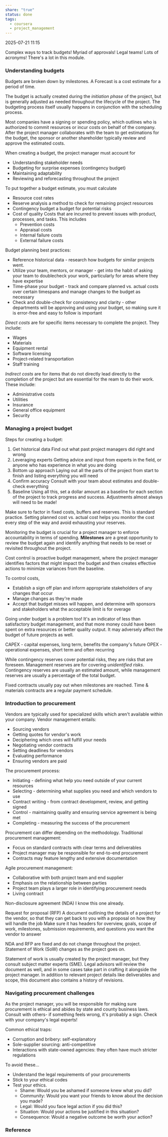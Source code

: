 ```yaml
---
share: "true"
status: done
tags:
  - coursera
  - project_management
---
```

2025-07-21 11:15

Complex ways to track budgets! Myriad of approvals! Legal teams! Lots of acronyms! There's a lot in this module.

### Understanding budgets

Budgets are broken down by milestones. A Forecast is a cost estimate for a period of time.

The budget is actually created during the *initiation phase* of the project, but is generally adjusted as needed throughout the lifecycle of the project. The budgeting process itself usually happens in conjunction with the scheduling process.

Most companies have a signing or spending policy, which outlines who is authorized to commit resources or incur costs on behalf of the company. After the project manager collaborates with the team to get estimations for the budget, the sponsor or another shareholder typically review and approve the estimated costs.

When creating a budget, the project manager must account for
- Understanding stakeholder needs
- Budgeting for surprise expenses (contingency budget)
- Maintaining adaptability
- Reviewing and reforecasting throughout the project

To put together a budget estimate, you must calculate
- Resource cost rates
- Reserve analysis
	a method to check for remaining project resources
- Contingency budget
	a budget for potential risks
- Cost of quality
	Costs that are incurred to prevent issues with product, processes, and tasks. This includes
	- Prevention costs
	- Appraisal costs
	- Internal failure costs
	- External failure costs

Budget planning best practices:
- Reference historical data - research how budgets for similar projects went.
- Utilize your team, mentors, or manager - get into the habit of asking your team to doublecheck your work, particularly for areas where they have expertise
- Time-phase your budget - track and compare planned vs. actual costs over certain timespans and manage changes to the budget as necessary
- Check and double-check for consistency and clarity - other departments will be approving and using your budget, so making sure it is error-free and easy to follow is important

*Direct costs* are for specific items necessary to complete the project. They include:
- Wages
- Materials
- Equipment rental
- Software licensing
- Project-related transportation
- Staff training

*Indirect costs* are for items that do not directly lead directly to the completion of the project but are essential for the ream to do their work. These include:
 - Administrative costs
 - Utilities
 - Insurance
 - General office equipment
 - Security

### Managing a project budget

Steps for creating a budget:
1. Get historical data
	Find out what past project managers did right and wrong
2. Leveraging experts
	Getting advice and input from experts in the field, or anyone who has experience in what you are doing
3. Bottom up approach
	Laying out all the parts of the project from start to finish and listing everything you will need
4. Confirm accuracy
	Consult with your team about estimates and double-check everything
5. Baseline
	Using all this, set a dollar amount as a baseline for each section of the project to track progress and success. Adjustments almost always will need to be made!

Make sure to factor in fixed costs, buffers and reserves. This is standard practice. Setting planned cost vs. actual cost helps you monitor the cost every step of the way and avoid exhausting your reserves.

Monitoring the budget is crucial for a project manager to enforce accountability in terms of spending. **Milestones** are a great opportunity to review the budget again and identify anything that needs to be reset or revisited throughout the project.

Cost control is proactive budget management, where the project manager identifies factors that might impact the budget and then creates effective actions to minimize variances from the baseline.

To control costs,
- Establish a sign off plan and inform appropriate stakeholders of any changes that occur
- Manage changes as they're made
- Accept that budget misses will happen, and determine with sponsors and stakeholders what the acceptable limit is for overage

Going under budget is a problem too! It's an indicator of less than satisfactory budget management, and that more money could have been spent on extra resources or better quality output. It may adversely affect the budget of future projects as well.

CAPEX - capital expenses, long term, benefits the company's future
OPEX - operational expenses, short term and often recurring

While contingency reserves cover potential risks, they are risks that are foreseen. Management reserves are for covering *unidentified risks*.
Contingency reserves are usually an estimated amount, while management reserves are usually a percentage of the total budget.

Fixed contracts usually pay out when milestones are reached. Time & materials contracts are a regular payment schedule.

### Introduction to procurement

Vendors are typically used for specialized skills which aren't available within your company. Vendor management entails:
- Sourcing vendors
- Getting quotes for vendor's work
- Deciphering which ones will fulfill your needs
- Negotiating vendor contracts
- Setting deadlines for vendors
- Evaluating performance
- Ensuring vendors are paid

The procurement process:
- Initiating - defining what help you need outside of your current resources
- Selecting - determining what supplies you need and which vendors to use
- Contract writing - from contract development, review, and getting signed
- Control - maintaining quality and ensuring service agreement is being met
- Completing - measuring the success of the procurement

Procurement can differ depending on the methodology.
Traditional procurement management:
- Focus on standard contracts with clear terms and deliverables
- Project manager may be responsible for end-to-end procurement
- Contracts may feature lengthy and extensive documentation

Agile procurement management:
- Collaborative with both project team and end supplier
- Emphasis on the relationship between parties
- Project team plays a larger role in identifying procurement needs
- Living contract

Non-disclosure agreement (NDA)
	 I know this one already.

Request for proposal (RFP)
	A document outlining the details of a project for the vendor, so that they can get back to you with a proposal on how they will handle the job
		Make sure it has headers for overview, goals, scope of work, milestones,  submission requirements, and questions you want the vendor to answer

NDA and RFP are fixed and do not change throughout the project. Statement of Work (SoW) changes as the project goes on.

Statement of work is usually created by the project manager, but they consult subject matter experts (SME). Legal advisors will review the document as well, and in some cases take part in crafting it alongside the project manager.
	In addition to relevant project details like deliverables and scope, this document also contains a history of revisions.

### Navigating procurement challenges

As the project manager, you will be responsible for making sure procurement is ethical and abides by state and county business laws. Consult with others- if something feels wrong, it's probably a sign. Check with your company's legal experts!

Common ethical traps:
- Corruption and bribery: self-explanatory
- Sole-supplier sourcing: anti-competitive
- Interactions with state-owned agencies: they often have much stricter regulations

To avoid these...
- Understand the legal requirements of your procurements
- Stick to your ethical codes
- Test your ethics.
	- Shame: Would you be ashamed if someone knew what you did?
	- Community: Would you want your friends to know about the decision you made?
	- Legal: Would you face legal action if you did this?
	- Situation: Would your actions be justified in this situation?
	- Consequence: Would a negative outcome be worth your action?





### Reference
